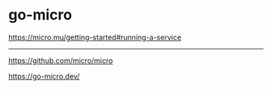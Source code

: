 #  go-micro 



https://micro.mu/getting-started#running-a-service


--- 



https://github.com/micro/micro   

https://go-micro.dev/  

